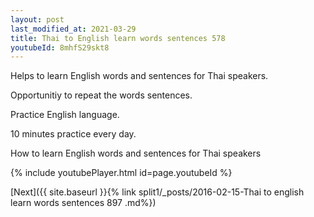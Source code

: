 ```yaml
---
layout: post
last_modified_at: 2021-03-29
title: Thai to English learn words sentences 578 
youtubeId: 8mhfS29skt8
---
```

 
 
Helps to learn English words and sentences for Thai speakers.

Opportunitiy to repeat the words sentences. 

Practice English language. 
 
10 minutes practice every day. 
 
How to learn English words and sentences for Thai speakers 
 
{% include youtubePlayer.html id=page.youtubeId %}
 
 
[Next]({{ site.baseurl }}{% link  split1/_posts/2016-02-15-Thai to english learn words sentences 897 .md%})
 
